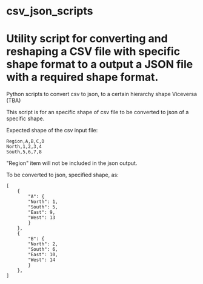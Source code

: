 # csv_json_scripts
# Utility script for converting and reshaping a CSV file with specific shape format to a output a JSON file with a required shape format.

Python scripts to convert csv to json, to a certain hierarchy shape
Viceversa (TBA)

This script is for an specific shape of csv file to be converted to json of a specific shape.

Expected shape of the csv input file:

```
Region,A,B,C,D
North,1,2,3,4
South,5,6,7,8
```

"Region" item will not be included in the json output.

To be converted to json, specified shape, as:

```
[
    {
        "A": {
        "North": 1,
        "South": 5,
        "East": 9,
        "West": 13
        }
    },
    {
        "B": {
        "North": 2,
        "South": 6,
        "East": 10,
        "West": 14
        }
    },
]
```


